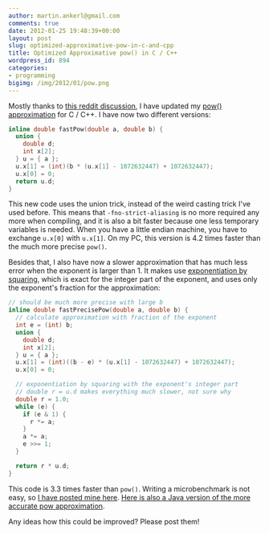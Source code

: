 ```yaml
---
author: martin.ankerl@gmail.com
comments: true
date: 2012-01-25 19:48:39+00:00
layout: post
slug: optimized-approximative-pow-in-c-and-cpp
title: Optimized Approximative pow() in C / C++
wordpress_id: 894
categories:
- programming
bigimg: /img/2012/01/pow.png
---
```


Mostly thanks to [this reddit discussion](http://www.reddit.com/r/gamedev/comments/n7na0/fast_approximation_to_mathpow/), I have updated my [pow() approximation](http://martin.ankerl.com/2007/10/04/optimized-pow-approximation-for-java-and-c-c/) for C / C++. I have now two different versions:

```cpp
inline double fastPow(double a, double b) {
  union {
    double d;
    int x[2];
  } u = { a };
  u.x[1] = (int)(b * (u.x[1] - 1072632447) + 1072632447);
  u.x[0] = 0;
  return u.d;
}
```

This new code uses the union trick, instead of the weird casting trick I've used before. This means that `-fno-strict-aliasing` is no more required any more when compiling, and it is also a bit faster because one less temporary variables is needed. When you have a little endian machine, you have to exchange `u.x[0]` with `u.x[1]`. On my PC, this version is 4.2 times faster than the much more precise `pow()`.

Besides that, I also have now a slower approximation that has much less error when the exponent is larger than 1. It makes use [exponentiation by squaring](https://secure.wikimedia.org/wikipedia/en/wiki/Exponentiation_by_squaring), which is exact for the integer part of the exponent, and uses only the exponent's fraction for the approximation:


```cpp
// should be much more precise with large b
inline double fastPrecisePow(double a, double b) {
  // calculate approximation with fraction of the exponent
  int e = (int) b;
  union {
    double d;
    int x[2];
  } u = { a };
  u.x[1] = (int)((b - e) * (u.x[1] - 1072632447) + 1072632447);
  u.x[0] = 0;

  // exponentiation by squaring with the exponent's integer part
  // double r = u.d makes everything much slower, not sure why
  double r = 1.0;
  while (e) {
    if (e & 1) {
      r *= a;
    }
    a *= a;
    e >>= 1;
  }

  return r * u.d;
}
```

This code is 3.3 times faster than `pow()`. Writing a microbenchmark is not easy, so [I have posted mine here](http://pastebin.com/DRvPJL2K). [Here is also a Java version of the more accurate pow approximation](http://pastebin.com/ZW95gEyr).

Any ideas how this could be improved? Please post them!